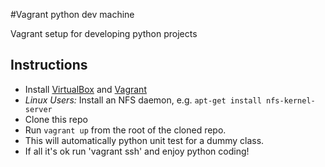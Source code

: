 #Vagrant python dev machine

Vagrant setup for developing python projects

## Instructions

- Install [VirtualBox](https://www.virtualbox.org/wiki/Downloads) and [Vagrant](http://www.vagrantup.com/downloads.html)
- *Linux Users:* Install an NFS daemon, e.g. `apt-get install nfs-kernel-server` 
- Clone this repo
- Run `vagrant up` from the root of the cloned repo.
- This will automatically python unit test for a dummy class.
- If all it's ok run 'vagrant ssh' and enjoy python coding!
